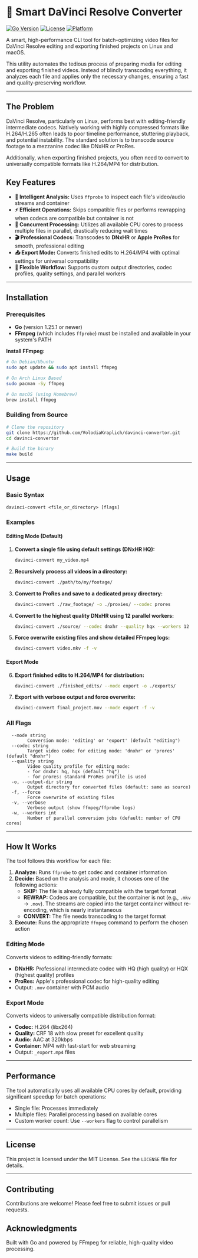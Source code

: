# 🧠 Smart DaVinci Resolve Converter

[![Go Version](https://img.shields.io/badge/Go-1.25.1%2B-blue.svg)](https://golang.org)
[![License](https://img.shields.io/badge/License-MIT-green.svg)](https://opensource.org/licenses/MIT)
[![Platform](https://img.shields.io/badge/Platform-Linux%20%7C%20macOS-lightgrey.svg)](https://shields.io/)

A smart, high-performance CLI tool for batch-optimizing video files for DaVinci Resolve editing and exporting finished projects on Linux and macOS.

This utility automates the tedious process of preparing media for editing and exporting finished videos. Instead of blindly transcoding everything, it analyzes each file and applies only the necessary changes, ensuring a fast and quality-preserving workflow.

---

## The Problem

DaVinci Resolve, particularly on Linux, performs best with editing-friendly intermediate codecs. Natively working with highly compressed formats like H.264/H.265 often leads to poor timeline performance, stuttering playback, and potential instability. The standard solution is to transcode source footage to a mezzanine codec like DNxHR or ProRes.

Additionally, when exporting finished projects, you often need to convert to universally compatible formats like H.264/MP4 for distribution.

## Key Features

- **🧠 Intelligent Analysis:** Uses `ffprobe` to inspect each file's video/audio streams and container
- **⚡️ Efficient Operations:** Skips compatible files or performs rewrapping when codecs are compatible but container is not
- **🚀 Concurrent Processing:** Utilizes all available CPU cores to process multiple files in parallel, drastically reducing wait times
- **🎬 Professional Codecs:** Transcodes to **DNxHR** or **Apple ProRes** for smooth, professional editing
- **📤 Export Mode:** Converts finished edits to H.264/MP4 with optimal settings for universal compatibility
- **📂 Flexible Workflow:** Supports custom output directories, codec profiles, quality settings, and parallel workers

---

## Installation

### Prerequisites

- **Go** (version 1.25.1 or newer)
- **FFmpeg** (which includes `ffprobe`) must be installed and available in your system's PATH

**Install FFmpeg:**

```bash
# On Debian/Ubuntu
sudo apt update && sudo apt install ffmpeg

# On Arch Linux Based
sudo pacman -Sy ffmpeg

# On macOS (using Homebrew)
brew install ffmpeg
```

### Building from Source

```bash
# Clone the repository
git clone https://github.com/VolodiaKraplich/davinci-convertor.git
cd davinci-convertor

# Build the binary
make build
```

---

## Usage

### Basic Syntax

```
davinci-convert <file_or_directory> [flags]
```

### Examples

#### Editing Mode (Default)

1.  **Convert a single file using default settings (DNxHR HQ):**

    ```bash
    davinci-convert my_video.mp4
    ```

2.  **Recursively process all videos in a directory:**

    ```bash
    davinci-convert ./path/to/my/footage/
    ```

3.  **Convert to ProRes and save to a dedicated proxy directory:**

    ```bash
    davinci-convert ./raw_footage/ -o ./proxies/ --codec prores
    ```

4.  **Convert to the highest quality DNxHR using 12 parallel workers:**

    ```bash
    davinci-convert ./source/ --codec dnxhr --quality hqx --workers 12
    ```

5.  **Force overwrite existing files and show detailed FFmpeg logs:**
    ```bash
    davinci-convert video.mkv -f -v
    ```

#### Export Mode

6.  **Export finished edits to H.264/MP4 for distribution:**

    ```bash
    davinci-convert ./finished_edits/ --mode export -o ./exports/
    ```

7.  **Export with verbose output and force overwrite:**
    ```bash
    davinci-convert final_project.mov --mode export -f -v
    ```

### All Flags

```
  --mode string
        Conversion mode: 'editing' or 'export' (default "editing")
  --codec string
        Target video codec for editing mode: 'dnxhr' or 'prores' (default "dnxhr")
  --quality string
        Video quality profile for editing mode:
        - for dnxhr: hq, hqx (default "hq")
        - for prores: standard ProRes profile is used
  -o, --output-dir string
        Output directory for converted files (default: same as source)
  -f, --force
        Force overwrite of existing files
  -v, --verbose
        Verbose output (show ffmpeg/ffprobe logs)
  -w, --workers int
        Number of parallel conversion jobs (default: number of CPU cores)
```

---

## How It Works

The tool follows this workflow for each file:

1.  **Analyze:** Runs `ffprobe` to get codec and container information
2.  **Decide:** Based on the analysis and mode, it chooses one of the following actions:
    - **SKIP:** The file is already fully compatible with the target format
    - **REWRAP:** Codecs are compatible, but the container is not (e.g., `.mkv` → `.mov`). The streams are copied into the target container without re-encoding, which is nearly instantaneous
    - **CONVERT:** The file needs transcoding to the target format
3.  **Execute:** Runs the appropriate `ffmpeg` command to perform the chosen action

### Editing Mode

Converts videos to editing-friendly formats:

- **DNxHR:** Professional intermediate codec with HQ (high quality) or HQX (highest quality) profiles
- **ProRes:** Apple's professional codec for high-quality editing
- Output: `.mov` container with PCM audio

### Export Mode

Converts videos to universally compatible distribution format:

- **Codec:** H.264 (libx264)
- **Quality:** CRF 18 with slow preset for excellent quality
- **Audio:** AAC at 320kbps
- **Container:** MP4 with fast-start for web streaming
- Output: `_export.mp4` files

---

## Performance

The tool automatically uses all available CPU cores by default, providing significant speedup for batch operations:

- Single file: Processes immediately
- Multiple files: Parallel processing based on available cores
- Custom worker count: Use `--workers` flag to control parallelism

---

## License

This project is licensed under the MIT License. See the `LICENSE` file for details.

---

## Contributing

Contributions are welcome! Please feel free to submit issues or pull requests.

## Acknowledgments

Built with Go and powered by FFmpeg for reliable, high-quality video processing.
